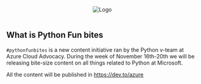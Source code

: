 
<div align="center">
 <img alt="Logo" src="https://github.com/trallard/python-fun-bites/blob/main/assets/python-bites.png?raw=true" />
</div>
<br>


## What is Python Fun bites

`#pythonfunbites` is a new content initiative ran by the Python v-team at Azure Cloud Advocacy. During the week of November 16th-20th we will be releasing bite-size content on all things related to Python at Microsoft.

All the content will be published in <https://dev.to/azure>